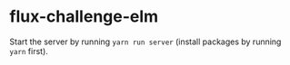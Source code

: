 # flux-challenge-elm

Start the server by running `yarn run server` (install packages by running `yarn` first).
